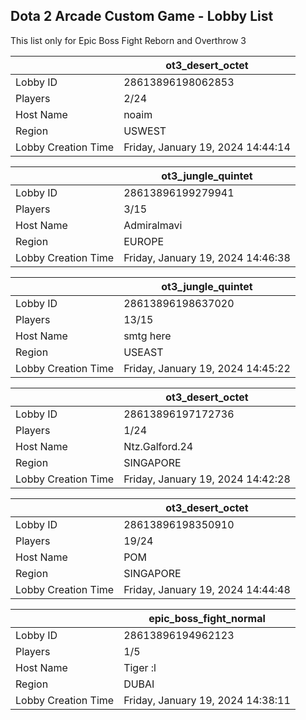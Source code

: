 ## Dota 2 Arcade Custom Game - Lobby List

This list only for Epic Boss Fight Reborn and Overthrow 3

|  | ot3_desert_octet |
| ------ | ------ |
| Lobby ID | 28613896198062853 |
| Players | 2/24 |
| Host Name | noaim |
| Region | USWEST |
| Lobby Creation Time | Friday, January 19, 2024 14:44:14 |


|  | ot3_jungle_quintet |
| ------ | ------ |
| Lobby ID | 28613896199279941 |
| Players | 3/15 |
| Host Name | Admiralmavi |
| Region | EUROPE |
| Lobby Creation Time | Friday, January 19, 2024 14:46:38 |


|  | ot3_jungle_quintet |
| ------ | ------ |
| Lobby ID | 28613896198637020 |
| Players | 13/15 |
| Host Name | smtg here |
| Region | USEAST |
| Lobby Creation Time | Friday, January 19, 2024 14:45:22 |


|  | ot3_desert_octet |
| ------ | ------ |
| Lobby ID | 28613896197172736 |
| Players | 1/24 |
| Host Name | Ntz.Galford.24 |
| Region | SINGAPORE |
| Lobby Creation Time | Friday, January 19, 2024 14:42:28 |


|  | ot3_desert_octet |
| ------ | ------ |
| Lobby ID | 28613896198350910 |
| Players | 19/24 |
| Host Name | POM |
| Region | SINGAPORE |
| Lobby Creation Time | Friday, January 19, 2024 14:44:48 |


|  | epic_boss_fight_normal |
| ------ | ------ |
| Lobby ID | 28613896194962123 |
| Players | 1/5 |
| Host Name | Tiger :l |
| Region | DUBAI |
| Lobby Creation Time | Friday, January 19, 2024 14:38:11 |


